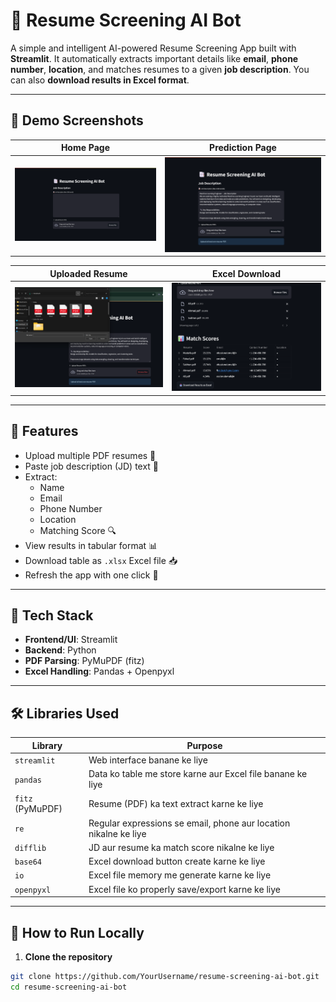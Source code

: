 # 🤖 Resume Screening AI Bot

A simple and intelligent AI-powered Resume Screening App built with **Streamlit**. It automatically extracts important details like **email**, **phone number**, **location**, and matches resumes to a given **job description**. You can also **download results in Excel format**.

---

## 📸 Demo Screenshots

| Home Page | Prediction Page |
|-----------|-----------------|
| ![Home Page](images/1.png) | ![Prediction Page](images/2.png) |

| Uploaded Resume | Excel Download |
|------------------|----------------|
| ![Uploaded File](images/3.png) | ![Excel Output](images/4.png) |

---

## 🚀 Features

- Upload multiple PDF resumes 📂
- Paste job description (JD) text 📄
- Extract:
  - Name
  - Email
  - Phone Number
  - Location
  - Matching Score 🔍
- View results in tabular format 📊
- Download table as `.xlsx` Excel file 📥
- Refresh the app with one click 🔄

---

## 🧠 Tech Stack

- **Frontend/UI**: Streamlit
- **Backend**: Python
- **PDF Parsing**: PyMuPDF (fitz)
- **Excel Handling**: Pandas + Openpyxl

---

## 🛠️ Libraries Used

| Library | Purpose |
|--------|---------|
| `streamlit` | Web interface banane ke liye |
| `pandas` | Data ko table me store karne aur Excel file banane ke liye |
| `fitz` (PyMuPDF) | Resume (PDF) ka text extract karne ke liye |
| `re` | Regular expressions se email, phone aur location nikalne ke liye |
| `difflib` | JD aur resume ka match score nikalne ke liye |
| `base64` | Excel download button create karne ke liye |
| `io` | Excel file memory me generate karne ke liye |
| `openpyxl` | Excel file ko properly save/export karne ke liye |

---

## 🧪 How to Run Locally

1. **Clone the repository**

```bash
git clone https://github.com/YourUsername/resume-screening-ai-bot.git
cd resume-screening-ai-bot
